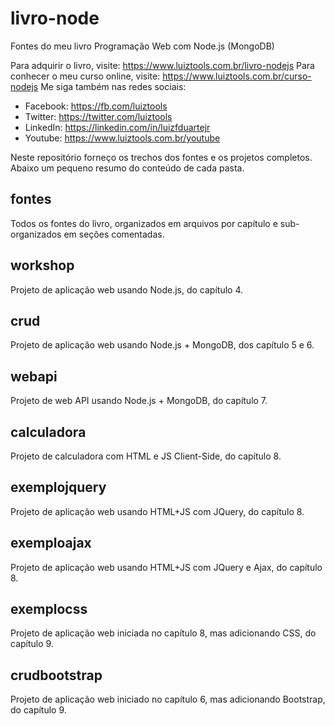 # livro-node
Fontes do meu livro Programação Web com Node.js (MongoDB)

Para adquirir o livro, visite: https://www.luiztools.com.br/livro-nodejs
Para conhecer o meu curso online, visite: https://www.luiztools.com.br/curso-nodejs
Me siga também nas redes sociais:
- Facebook: https://fb.com/luiztools
- Twitter: https://twitter.com/luiztools
- LinkedIn: https://linkedin.com/in/luizfduartejr
- Youtube: https://www.luiztools.com.br/youtube

Neste repositório forneço os trechos dos fontes e os projetos completos. Abaixo um pequeno resumo do conteúdo de cada pasta.

## fontes
Todos os fontes do livro, organizados em arquivos por capítulo e sub-organizados em seções comentadas.

## workshop
Projeto de aplicação web usando Node.js, do capítulo 4.

## crud
Projeto de aplicação web usando Node.js + MongoDB, dos capítulo 5 e 6.

## webapi
Projeto de web API usando Node.js + MongoDB, do capítulo 7.

## calculadora
Projeto de calculadora com HTML e JS Client-Side, do capítulo 8.

## exemplojquery
Projeto de aplicação web usando HTML+JS com JQuery, do capítulo 8.

## exemploajax
Projeto de aplicação web usando HTML+JS com JQuery e Ajax, do capítulo 8.

## exemplocss
Projeto de aplicação web iniciada no capítulo 8, mas adicionando CSS, do capítulo 9.

## crudbootstrap
Projeto de aplicação web iniciado no capítulo 6, mas adicionando Bootstrap, do capítulo 9.

